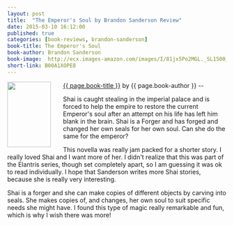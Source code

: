 ```yaml
---
layout: post
title:  "The Emperor's Soul by Brandon Sanderson Review"
date: 2015-03-10 16:12:00
published: true
categories: [book-reviews, brandon-sanderson]
book-title: The Emperor's Soul
book-author: Brandon Sanderson
book-image:  http://ecx.images-amazon.com/images/I/81jx5Po2MGL._SL1500_.jpg
short-link: B00A1XOPE8
---
```


<img src="{{ page.book-image }}" align="left" style="width:100%; height:100%; max-width:100px; max-height:150px; padding-right:25px;" />
<a href="http://amzn.com/{{ page.short-link }}" target="_blank"> {{ page.book-title }}</a> by {{ page.book-author }} -- <i class="fa fa-star"></i><i class="fa fa-star"></i><i class="fa fa-star"></i><i class="fa fa-star"></i><i class="fa fa-star-o"></i>

Shai is caught stealing in the imperial palace and is forced to help the empire to restore the current Emperor's soul after an attempt on his life has left him blank in the brain. Shai is a Forger and has forged and changed her own seals for her own soul. Can she do the same for the emperor?
<!--more-->

This novella was really jam packed for a shorter story. I really loved Shai and I want more of her. I didn't realize that this was part of the Elantris series, though set completely apart, so I am guessing it was ok to read individually. I hope that Sanderson writes more Shai stories, because she is really very interesting. 

Shai is a forger and she can make copies of different objects by carving into seals. She makes copies of, and changes, her own soul to suit specific needs she might have. I found this type of magic really remarkable and fun, which is why I wish there was more!
